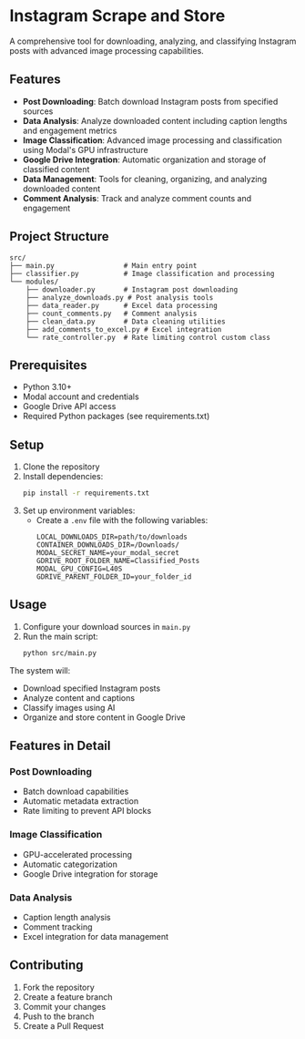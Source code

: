 # Instagram Scrape and Store

A comprehensive tool for downloading, analyzing, and classifying Instagram posts with advanced image processing capabilities.

## Features

- **Post Downloading**: Batch download Instagram posts from specified sources
- **Data Analysis**: Analyze downloaded content including caption lengths and engagement metrics
- **Image Classification**: Advanced image processing and classification using Modal's GPU infrastructure
- **Google Drive Integration**: Automatic organization and storage of classified content
- **Data Management**: Tools for cleaning, organizing, and analyzing downloaded content
- **Comment Analysis**: Track and analyze comment counts and engagement

## Project Structure

```
src/
├── main.py                 # Main entry point
├── classifier.py           # Image classification and processing
└── modules/
    ├── downloader.py       # Instagram post downloading
    ├── analyze_downloads.py # Post analysis tools
    ├── data_reader.py      # Excel data processing
    ├── count_comments.py   # Comment analysis
    ├── clean_data.py       # Data cleaning utilities
    ├── add_comments_to_excel.py # Excel integration
    └── rate_controller.py  # Rate limiting control custom class 
```

## Prerequisites

- Python 3.10+
- Modal account and credentials
- Google Drive API access
- Required Python packages (see requirements.txt)

## Setup

1. Clone the repository
2. Install dependencies:
   ```bash
   pip install -r requirements.txt
   ```
3. Set up environment variables:
   - Create a `.env` file with the following variables:
     ```
     LOCAL_DOWNLOADS_DIR=path/to/downloads
     CONTAINER_DOWNLOADS_DIR=/Downloads/
     MODAL_SECRET_NAME=your_modal_secret
     GDRIVE_ROOT_FOLDER_NAME=Classified_Posts
     MODAL_GPU_CONFIG=L40S
     GDRIVE_PARENT_FOLDER_ID=your_folder_id
     ```

## Usage

1. Configure your download sources in `main.py`
2. Run the main script:
   ```bash
   python src/main.py
   ```

The system will:
- Download specified Instagram posts
- Analyze content and captions
- Classify images using AI
- Organize and store content in Google Drive

## Features in Detail

### Post Downloading
- Batch download capabilities
- Automatic metadata extraction
- Rate limiting to prevent API blocks

### Image Classification
- GPU-accelerated processing
- Automatic categorization
- Google Drive integration for storage

### Data Analysis
- Caption length analysis
- Comment tracking
- Excel integration for data management

## Contributing

1. Fork the repository
2. Create a feature branch
3. Commit your changes
4. Push to the branch
5. Create a Pull Request

